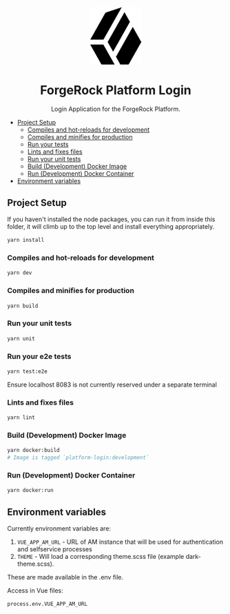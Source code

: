 <!-- Copyright 2019 ForgeRock AS. All Rights Reserved

Use of this code requires a commercial software license with ForgeRock AS.
or with one of its affiliates. All use shall be exclusively subject
to such license between the licensee and ForgeRock AS. -->
<div align="center">
  <img width="120" src="logo.png">
  <h1>ForgeRock Platform Login</h1>
  Login Application for the ForgeRock Platform.
  <p>
</div>

- [Project Setup](#project-setup)
  - [Compiles and hot-reloads for development](#compiles-and-hot-reloads-for-development)
  - [Compiles and minifies for production](#compiles-and-minifies-for-production)
  - [Run your tests](#run-your-tests)
  - [Lints and fixes files](#lints-and-fixes-files)
  - [Run your unit tests](#run-your-unit-tests)
  - [Build (Development) Docker Image](#build-development-docker-image)
  - [Run (Development) Docker Container](#run-development-docker-container)
- [Environment variables](#environment-variables)

## Project Setup

If you haven't installed the node packages, you can run it from inside this folder, it will climb up to the top level and install everything appropriately.

```sh
yarn install
```

### Compiles and hot-reloads for development

```sh
yarn dev
```

### Compiles and minifies for production

```sh
yarn build
```

### Run your unit tests

```sh
yarn unit
```

### Run your e2e tests

```sh
yarn test:e2e
```

Ensure localhost 8083 is not currently reserved under a separate terminal

### Lints and fixes files

```sh
yarn lint
```

### Build (Development) Docker Image

```sh
yarn docker:build
# Image is tagged `platform-login:development`
```

### Run (Development) Docker Container

```sh
yarn docker:run
```

## Environment variables

Currently environment variables are:

1) `VUE_APP_AM_URL` - URL of AM instance that will be used for authentication and selfservice processes
3) `THEME` - Will load a corresponding theme.scss file (example dark-theme.scss).

These are made available in the .env file.

Access in Vue files:

```sh
process.env.VUE_APP_AM_URL
```
